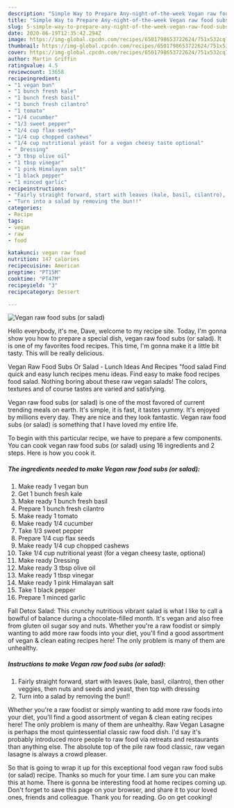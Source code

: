 ```yaml
---
description: "Simple Way to Prepare Any-night-of-the-week Vegan raw food subs (or salad)"
title: "Simple Way to Prepare Any-night-of-the-week Vegan raw food subs (or salad)"
slug: 5-simple-way-to-prepare-any-night-of-the-week-vegan-raw-food-subs-or-salad
date: 2020-06-19T12:35:42.294Z
image: https://img-global.cpcdn.com/recipes/6501798653722624/751x532cq70/vegan-raw-food-subs-or-salad-recipe-main-photo.jpg
thumbnail: https://img-global.cpcdn.com/recipes/6501798653722624/751x532cq70/vegan-raw-food-subs-or-salad-recipe-main-photo.jpg
cover: https://img-global.cpcdn.com/recipes/6501798653722624/751x532cq70/vegan-raw-food-subs-or-salad-recipe-main-photo.jpg
author: Martin Griffin
ratingvalue: 4.5
reviewcount: 13658
recipeingredient:
- "1 vegan bun"
- "1 bunch fresh kale"
- "1 bunch fresh basil"
- "1 bunch fresh cilantro"
- "1 tomato"
- "1/4 cucumber"
- "1/3 sweet pepper"
- "1/4 cup flax seeds"
- "1/4 cup chopped cashews"
- "1/4 cup nutritional yeast for a vegan cheesy taste optional"
- " Dressing"
- "3 tbsp olive oil"
- "1 tbsp vinegar"
- "1 pink Himalayan salt"
- "1 black pepper"
- "1 minced garlic"
recipeinstructions:
- "Fairly straight forward, start with leaves (kale, basil, cilantro), then other veggies, then nuts and seeds and yeast, then top with dressing"
- "Turn into a salad by removing the bun!!"
categories:
- Recipe
tags:
- vegan
- raw
- food

katakunci: vegan raw food 
nutrition: 147 calories
recipecuisine: American
preptime: "PT15M"
cooktime: "PT47M"
recipeyield: "3"
recipecategory: Dessert

---
```



![Vegan raw food subs (or salad)](https://img-global.cpcdn.com/recipes/6501798653722624/751x532cq70/vegan-raw-food-subs-or-salad-recipe-main-photo.jpg)

Hello everybody, it's me, Dave, welcome to my recipe site. Today, I'm gonna show you how to prepare a special dish, vegan raw food subs (or salad). It is one of my favorites food recipes. This time, I'm gonna make it a little bit tasty. This will be really delicious.

Vegan Raw Food Subs Or Salad - Lunch Ideas And Recipes &#34;food salad Find quick and easy lunch recipes menu ideas. Find easy to make food recipes food salad. Nothing boring about these raw vegan salads! The colors, textures and of course tastes are varied and satisfying.

Vegan raw food subs (or salad) is one of the most favored of current trending meals on earth. It's simple, it is fast, it tastes yummy. It's enjoyed by millions every day. They are nice and they look fantastic. Vegan raw food subs (or salad) is something that I have loved my entire life.


To begin with this particular recipe, we have to prepare a few components. You can cook vegan raw food subs (or salad) using 16 ingredients and 2 steps. Here is how you cook it.

<!--inarticleads1-->

##### The ingredients needed to make Vegan raw food subs (or salad):

1. Make ready 1 vegan bun
1. Get 1 bunch fresh kale
1. Make ready 1 bunch fresh basil
1. Prepare 1 bunch fresh cilantro
1. Make ready 1 tomato
1. Make ready 1/4 cucumber
1. Take 1/3 sweet pepper
1. Prepare 1/4 cup flax seeds
1. Make ready 1/4 cup chopped cashews
1. Take 1/4 cup nutritional yeast (for a vegan cheesy taste, optional)
1. Make ready  Dressing
1. Make ready 3 tbsp olive oil
1. Make ready 1 tbsp vinegar
1. Make ready 1 pink Himalayan salt
1. Take 1 black pepper
1. Prepare 1 minced garlic


Fall Detox Salad: This crunchy nutritious vibrant salad is what I like to call a bowlful of balance during a chocolate-filled month. It&#39;s vegan and also free from gluten oil sugar soy and nuts. Whether you&#39;re a raw foodist or simply wanting to add more raw foods into your diet, you&#39;ll find a good assortment of vegan &amp; clean eating recipes here! The only problem is many of them are unhealthy. 

<!--inarticleads2-->

##### Instructions to make Vegan raw food subs (or salad):

1. Fairly straight forward, start with leaves (kale, basil, cilantro), then other veggies, then nuts and seeds and yeast, then top with dressing
1. Turn into a salad by removing the bun!!


Whether you&#39;re a raw foodist or simply wanting to add more raw foods into your diet, you&#39;ll find a good assortment of vegan &amp; clean eating recipes here! The only problem is many of them are unhealthy. Raw Vegan Lasagne is perhaps the most quintessential classic raw food dish. I&#39;d say it&#39;s probably introduced more people to raw food via retreats and restaurants than anything else. The absolute top of the pile raw food classic, raw vegan lasagne is always a crowd pleaser. 

So that is going to wrap it up for this exceptional food vegan raw food subs (or salad) recipe. Thanks so much for your time. I am sure you can make this at home. There is gonna be interesting food at home recipes coming up. Don't forget to save this page on your browser, and share it to your loved ones, friends and colleague. Thank you for reading. Go on get cooking!
